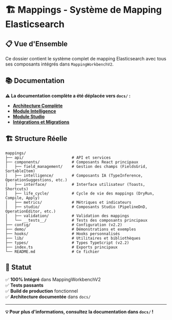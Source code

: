 # 🏗️ Mappings - Système de Mapping Elasticsearch

## 📋 **Vue d'Ensemble**

Ce dossier contient le système complet de mapping Elasticsearch avec tous ses composants intégrés dans `MappingWorkbenchV2`.

## 📚 **Documentation**

**⚠️ La documentation complète a été déplacée vers `docs/` :**

- **[Architecture Complète](../../../docs/frontend/mappings/architecture-overview.md)**
- **[Module Intelligence](../../../docs/frontend/mappings/intelligence-components.md)**
- **[Module Studio](../../../docs/frontend/mappings/studio-components.md)**
- **[Intégrations et Migrations](../../../docs/mapping/integrations-and-migrations.md)**

## 🏗️ **Structure Réelle**

```
mappings/
├── api/                     # API et services
├── components/              # Composants React principaux
│   ├── field_management/    # Gestion des champs (FieldsGrid, SortableItem)
│   ├── intelligence/        # Composants IA (TypeInference, OperationSuggestions, etc.)
│   ├── interface/           # Interface utilisateur (Toasts, Shortcuts)
│   ├── life_cycle/          # Cycle de vie des mappings (DryRun, Compile, Apply)
│   ├── metrics/             # Métriques et indicateurs
│   ├── studio/              # Composants Studio (PipelineDnD, OperationEditor, etc.)
│   ├── validation/          # Validation des mappings
│   └── __tests__/           # Tests des composants principaux
├── config/                  # Configuration (v2.2)
├── demo/                    # Démonstrations et exemples
├── hooks/                   # Hooks personnalisés
├── lib/                     # Utilitaires et bibliothèques
├── types/                   # Types TypeScript (v2.2)
├── index.ts                 # Exports principaux
└── README.md                # Ce fichier
```

## 🚀 **Statut**

✅ **100% Intégré** dans MappingWorkbenchV2  
✅ **Tests passants**  
✅ **Build de production** fonctionnel  
✅ **Architecture documentée** dans `docs/`

---

**💡 Pour plus d'informations, consultez la documentation dans `docs/` !**
